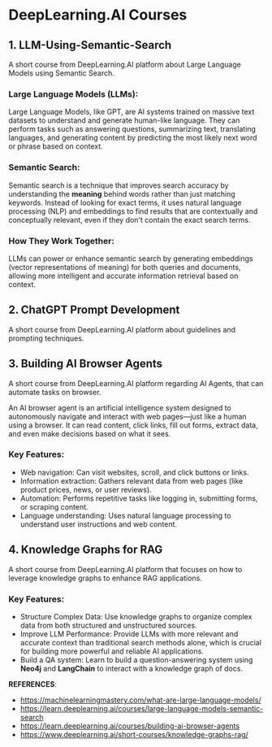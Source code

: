 # DeepLearning.AI Courses

## 1. LLM-Using-Semantic-Search
A short course from DeepLearning.AI platform about Large Language Models using Semantic Search.<br/>

### **Large Language Models (LLMs):**
Large Language Models, like GPT, are AI systems trained on massive text datasets to understand and generate human-like language. They can perform tasks such as answering questions, summarizing text, translating languages, and generating content by predicting the most likely next word or phrase based on context.

### **Semantic Search:**
Semantic search is a technique that improves search accuracy by understanding the **meaning** behind words rather than just matching keywords. Instead of looking for exact terms, it uses natural language processing (NLP) and embeddings to find results that are contextually and conceptually relevant, even if they don't contain the exact search terms.

### How They Work Together:
LLMs can power or enhance semantic search by generating embeddings (vector representations of meaning) for both queries and documents, allowing more intelligent and accurate information retrieval based on context.

## 2. ChatGPT Prompt Development
A short course from DeepLearning.AI platform about guidelines and prompting techniques. <br/>

## 3. Building AI Browser Agents
A short course from DeepLearning.AI platform regarding AI Agents, that can automate tasks on browser.

An AI browser agent is an artificial intelligence system designed to autonomously navigate and interact with web pages—just like a human using a browser. It can read content, click links, fill out forms, extract data, and even make decisions based on what it sees.

### Key Features:
- Web navigation: Can visit websites, scroll, and click buttons or links.
- Information extraction: Gathers relevant data from web pages (like product prices, news, or user reviews).
- Automation: Performs repetitive tasks like logging in, submitting forms, or scraping content.
- Language understanding: Uses natural language processing to understand user instructions and web content.

## 4. Knowledge Graphs for RAG
A short course from DeepLearning.AI platform that focuses on how to leverage knowledge graphs to enhance RAG applications.

### Key Features:
- Structure Complex Data: Use knowledge graphs to organize complex data from both structured and unstructured sources.
- Improve LLM Performance: Provide LLMs with more relevant and accurate context than traditional search methods alone, which is crucial for building more powerful and reliable AI applications.
- Build a QA system: Learn to build a question-answering system using **Neo4j** and **LangChain** to interact with a knowledge graph of docs.

















**REFERENCES**:<br/>
- https://machinelearningmastery.com/what-are-large-language-models/
- https://learn.deeplearning.ai/courses/large-language-models-semantic-search
- https://learn.deeplearning.ai/courses/building-ai-browser-agents
- https://www.deeplearning.ai/short-courses/knowledge-graphs-rag/